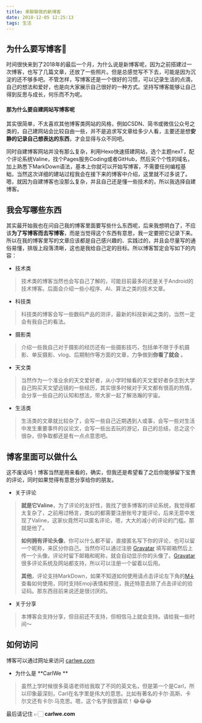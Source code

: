 ```yaml
---
title: 来聊聊我的新博客
date: 2018-12-05 12:25:13
tags: 生活
---
```


## 为什么要写博客🤔

时间很快来到了2018年的最后一个月，为什么说是新博客呢，因为之前搭建过一次博客，也写了几篇文章，还放了一些照片。<!--more-->但是总感觉写不下去，可能是因为沉淀的还不够多吧。不管怎样，写博客还是一个很好的习惯，可以记录生活的点滴，自己的想法和爱好，也是向大家展示自己很好的一种方式。坚持写博客能够让自己得到反思与成长，何乐而不为呢。

#### 那为什么要自建网站写博客呢

其实很简单，不太喜欢其他博客类网站的风格，例如CSDN、简书或微信公众号之类的，自己建网站会比较自由一些，并不是追求写文章给多少人看，主要还是想**安静的记录自己想表达的东西**，才会显得与众不同吧。

同时自建博客网站并没有那么复杂，利用Hexo快速搭建网站，选个主题nexT，配个评论系统Valine，找个Pages服务Coding或者GitHub，然后买个个性的域名，加上熟悉下MarkDown语法，基本上你就可以开始写博客，不需要任何编程基础，当然这次详细的建站过程我会在接下来的博客中介绍，这里就不过多说了。嗯，就因为自建博客也没那么复杂，并且自己还是懂一些技术的，所以我选择自建博客。

## 我会写哪些东西

其实最开始我也在问自己我的博客里面要写些什么东西呢，后来我想明白了，不应该**为了写博客而去写博客**，而是当觉得这个东西有意思，我一定要把它记录下来。所以在我的博客里写的文章应该都是自己感兴趣的、实践过的，并且会尽量写的通俗易懂，排版上段落清晰，这也是我给自己定的目标。所以博客暂定会写如下的内容：

- 技术类

>技术类的博客当然也会写自己了解的，可能目前最多的还是关于Android的技术博客。后面会介绍一些小程序、AI、算法之类的技术文章。

- 科技类

>科技类的博客会写一些数码产品的测评，最新的科技新闻之类的，当然一定会有我自己的看法。

- 摄影类

> 介绍一些我自己对于摄影的经历还有一些摄影技巧，包括单不限于手机摄影、单反摄影、vlog、后期制作等方面的文章，力争做到**你看了就会** 。

- 天文类

> 当然作为一个准业余的天文爱好者，从小学时候看的天文爱好者杂志到大学自己购买天文望远镜的一些经历，其实很多时候对于天文都有很高的热情，会分享一些自己的认知和想法，带大家一起了解浩瀚的宇宙。

- 生活类

>生活类的文章就比较杂了，会写一些自己近期遇到人或事，会写一些对生活中发生重要事件的议论文，会写一些出去玩的游记，自己的总结，总之这个很杂，但争取都还是有一点点意思吧。

## 博客里面可以做什么

这不废话吗！博客当然是用来看的，确实，但我还是希望看了之后你能够留下宝贵的评论，同时如果觉得有意思分享给你的朋友。

* 关于评论

>**就是它Valine**，为了评论的友好性，我找了很多博客的评论系统，我觉得都太复杂了，之前用过畅言，类似的都需要注册账号才能评论，后来无意中发现了Valine，这家伙竟然可以匿名评论，嗯，大大的减小的评论的门槛。那就是他了。
>
>**如何拥有评论头像**，你可以什么都不留，直接匿名写下你的评论，也可以留一个昵称，来区分你自己。当然你可以通过注册 [Gravatar](https://en.gravatar.com/) 填写邮箱然后上传一个头像，评论时留下邮箱和昵称，就会自动显示你的头像了。[Gravatar](https://en.gravatar.com/) 很多评论系统及网站都支持，所以可以注册一个留着以后用。
>
>**其他**，评论支持MarkDown，如果不知道如何使用请点击评论左下角的[M↓](https://segmentfault.com/markdown) 查看如何使用，同时支持Emoji表情和预览，我还特意去除了点击评论的验证码。那东西目前来说还是很讨厌的。

* 关于分享

> 本博客会支持分享，但目前还不支持，但相信马上就会支持。请给我一些时间～

## 如何访问

博客可以通过网址来访问 [carlwe.com](https://www.carlwe.com) 

- 为什么是 **CarlWe **

> 虽然上学时候很多英语老师给我取了不同的英文名，但是第一个是Carl，所以印象最深刻，Carl在名字里是伟大的意思。比如有著名的卡尔·高斯、卡尔文还有卡尔·马克思。嗯，这个名字我很喜欢！😂😂😂

最后请记住 👉🏻 **carlwe.com**



